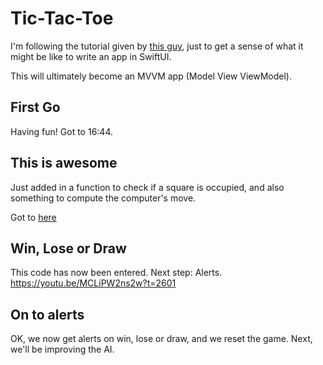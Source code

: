 #  Tic-Tac-Toe

I'm  following the tutorial given by [this guy](https://www.youtube.com/watch?v=MCLiPW2ns2w), just to get a sense of what it might be like to write an app in SwiftUI.

This will ultimately become an MVVM app (Model View ViewModel).

## First Go

Having fun! Got to 16:44.

## This is awesome

Just added in a function to check if a square is occupied, and also something to compute the computer's move.

Got to [here](https://youtu.be/MCLiPW2ns2w?t=1634)

## Win, Lose or Draw

This code has now been entered. Next step: Alerts. https://youtu.be/MCLiPW2ns2w?t=2601

## On to alerts

OK, we now get alerts on win, lose or draw, and we reset the game. Next, we'll be improving the AI.

